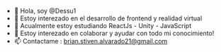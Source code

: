 - 👋 Hola, soy @Dessu1
- 👀 Estoy interezado en el desarrollo de frontend y realidad virtual
- 🌱 Acualmente estoy estudiando ReactJs - Unity - JavaScript
- 💞️ Estoy interezado en colaborar y ayudar con todo mi conocimiento!
- 📫 Contactame : brian.stiven.alvarado21@gmail.com

<!---
Dessu1/Dessu1 is a ✨ special ✨ repository because its `README.md` (this file) appears on your GitHub profile.
You can click the Preview link to take a look at your changes.
--->
